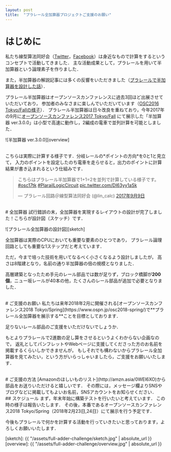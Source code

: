 ```yaml
---
layout: post
title:  "プラレール全加算器プロジェクトご支援のお願い"
---
```


# はじめに
私たち線型算法同好会（[Twitter](https://twitter.com/lin_calc)，[Facebook](https://www.facebook.com/lin.calc)）は身近なもので計算をするというコンセプトで活動してきました．
主な活動成果として，プラレールを用いて半加算器という論理素子を作りました．

また，半加算器の解説記事には多くの反響をいただきました（[プラレールで半加算器を設計した話](https://cybozushiki.cybozu.co.jp/articles/m001205.html)）．

プラレール半加算器はオープンソースカンファレンスに過去3回ほど出展させていただいており，
参加者のみなさまに楽しんでいただいています（[OSC2016 Tokyo/Fallの様子](https://matome.naver.jp/odai/2147849892485313601)）．
プラレール半加算器は日々改良を重ねており，今年2017年の9月に[オープンソースカンファレンス2017 Tokyo/Fall](https://www.ospn.jp/osc2017-fall/)
にて展示した「半加算器 ver.3.0.0」は小型で高速に動作し，2編成の電車で並列計算を可能としました．

![半加算器 ver.3.0.0][overview]

<br>
こちらは実際に計算する様子です．分岐レールの*ポイントの方向*を0と1と見立て，
入力のポイントを設定したのち電車を走らせると，出力のポイントに計算結果が書き込まれるという仕組みです．

<blockquote class="twitter-tweet" data-lang="ja"><p lang="ja" dir="ltr">こちらはプラレール半加算器で1+1=2を並列で計算している様子です。 <a href="https://twitter.com/hashtag/osc17tk?src=hash&amp;ref_src=twsrc%5Etfw">#osc17tk</a> <a href="https://twitter.com/hashtag/PlarailLogicCircuit?src=hash&amp;ref_src=twsrc%5Etfw">#PlarailLogicCircuit</a> <a href="https://t.co/Dl63yy1aSk">pic.twitter.com/Dl63yy1aSk</a></p>&mdash; プラレール回路＠線型算法同好会 (@lin_calc) <a href="https://twitter.com/lin_calc/status/906559130759962624?ref_src=twsrc%5Etfw">2017年9月9日</a></blockquote> <script async src="https://platform.twitter.com/widgets.js" charset="utf-8"></script> 

<br>
# 全加算器
試行錯誤の末，全加算器を実現するレイアウトの設計が完了しました！こちらが設計図（スケッチ）です．

![プラレール全加算器の設計図][sketch]

全加算器は実際のCPUにおいても重要な要素のひとつであり，
プラレール論理回路としても重要な1ステップだと考えています．

ただ，今まで培った技術を用いてなるべく小さくなるよう設計しましたが，
高さは8階建となり，名前の通り半加算器の倍の規模となりました．

高層建築となったため手元のレール部品では数が足りず，ブロック橋脚が**200個**，ニュー坂レールが40本の他，たくさんのレール部品が追加で必要となりました．

<br>
# ご支援のお願い
私たちは来年2018年2月に開催される[オープンソースカンファレンス2018 Tokyo/Spring](https://www.ospn.jp/osc2018-spring/)で**プラレール全加算器を展示する**ことを目標としております．

足りないレール部品のご支援をいただけないでしょうか．

もとよりプラレールで2進数の足し算をさせるというよくわからない企画なので，
返礼としてパンフレットやWebページに支援してくださった方のお名前を掲載するくらいしかできませんが，
もしそれでも構わないからプラレール全加算器を見てみたい，という方がいらっしゃいましたら，ご支援をお願いいたします．

<br>
# ご支援の方法
[Amazonのほしいものリスト](http://amzn.asia/0WEl6XO)から部品をお送りいただけると嬉しいです．
その際には，メッセージ欄よりSNSやブログなどに掲載してもよいお名前，SNSアカウントをお知らせください．

<br>
## スケジュール
まず，年末年始に構築テストを行いたいと考えています．
この時の様子は報告いたします．
その後，本番であるオープンソースカンファレンス2018 Tokyo/Spring（2018年2月23日,24日）にて展示を行う予定です．

今後もプラレールで何かを計算する活動を行っていきたいと思っております，よろしくお願いいたします．


[sketch]: {{ "/assets/full-adder-challenge/sketch.jpg" | absolute_url }}
[overview]: {{ "/assets/full-adder-challenge/overview.jpg" | absolute_url }}
